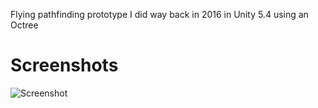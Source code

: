 Flying pathfinding prototype I did way back in 2016 in Unity 5.4 using an Octree

# Screenshots

![Screenshot](https://github.com/simeonradivoev/Flying-Pathfinding/raw/master/Screenshots/Screenshot.png)
